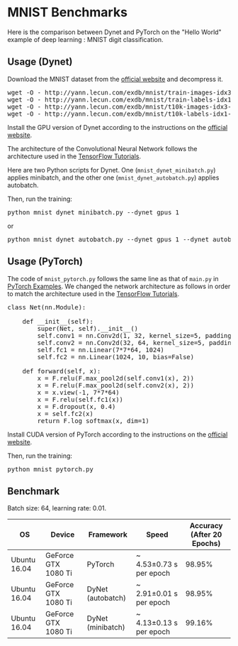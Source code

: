 # MNIST Benchmarks

Here is the comparison between Dynet and PyTorch on the "Hello World" example of deep learning : MNIST digit classification.

## Usage (Dynet)

Download the MNIST dataset from the [official website](http://yann.lecun.com/exdb/mnist/) and decompress it.

<pre>
wget -O - http://yann.lecun.com/exdb/mnist/train-images-idx3-ubyte.gz | gunzip > train-images.idx3-ubyte
wget -O - http://yann.lecun.com/exdb/mnist/train-labels-idx1-ubyte.gz | gunzip > train-labels.idx1-ubyte
wget -O - http://yann.lecun.com/exdb/mnist/t10k-images-idx3-ubyte.gz | gunzip > t10k-images.idx3-ubyte
wget -O - http://yann.lecun.com/exdb/mnist/t10k-labels-idx1-ubyte.gz | gunzip > t10k-labels.idx1-ubyte
</pre>

Install the GPU version of Dynet according to the instructions on the [official website](http://dynet.readthedocs.io/en/latest/python.html#installing-a-cutting-edge-and-or-gpu-version).

The architecture of the Convolutional Neural Network follows the architecture used in the [TensorFlow Tutorials](https://www.tensorflow.org/tutorials/layers).

Here are two Python scripts for Dynet. One (`mnist_dynet_minibatch.py`) applies minibatch, and the other one (`mnist_dynet_autobatch.py`) applies autobatch.

Then, run the training:
<pre>
python mnist_dynet_minibatch.py --dynet_gpus 1
</pre>
or
<pre>
python mnist_dynet_autobatch.py --dynet_gpus 1 --dynet_autobatch 1
</pre>

## Usage (PyTorch)

The code of `mnist_pytorch.py` follows the same line as that of `main.py` in [PyTorch Examples](https://github.com/pytorch/examples/tree/master/mnist). We changed the network architecture as follows in order to match the architecture used in the [TensorFlow Tutorials](https://www.tensorflow.org/tutorials/layers).

<pre>
class Net(nn.Module):
    
    def __init__(self):
        super(Net, self).__init__()
        self.conv1 = nn.Conv2d(1, 32, kernel_size=5, padding=2)
        self.conv2 = nn.Conv2d(32, 64, kernel_size=5, padding=2)
        self.fc1 = nn.Linear(7*7*64, 1024)
        self.fc2 = nn.Linear(1024, 10, bias=False)
        
    def forward(self, x):
        x = F.relu(F.max_pool2d(self.conv1(x), 2))
        x = F.relu(F.max_pool2d(self.conv2(x), 2))
        x = x.view(-1, 7*7*64)
        x = F.relu(self.fc1(x))
        x = F.dropout(x, 0.4)
        x = self.fc2(x)
        return F.log_softmax(x, dim=1)
</pre>

Install CUDA version of PyTorch according to the instructions on the [official website](http://pytorch.org/).

Then, run the training:

<pre>
python mnist_pytorch.py
</pre>

## Benchmark

Batch size: 64, learning rate: 0.01. 

| OS | Device | Framework | Speed | Accuracy (After 20 Epochs)|
| --- | --- | --- | --- | --- |
| Ubuntu 16.04 |  GeForce GTX 1080 Ti | PyTorch | ~ 4.53±0.73 s per epoch | 98.95% |
| Ubuntu 16.04 |  GeForce GTX 1080 Ti | DyNet (autobatch) | ~ 2.91±0.01 s per epoch | 98.95% |
| Ubuntu 16.04 |  GeForce GTX 1080 Ti | DyNet (minibatch) | ~ 4.13±0.13 s per epoch | 99.16% |
